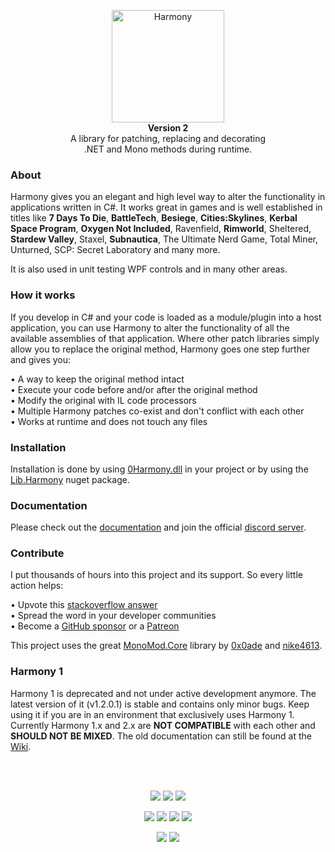<p align="center">
	<img src="https://raw.githubusercontent.com/pardeike/Harmony/master/HarmonyLogo.png" alt="Harmony" width="180" /><br>
	<b>Version 2</b><br>
	A library for patching, replacing and decorating<br>
	.NET and Mono methods during runtime.
</p>

### About

Harmony gives you an elegant and high level way to alter the functionality in applications written in C#. It works great in games and is well established in titles like **7 Days To Die**, **BattleTech**, **Besiege**, **Cities:Skylines**, **Kerbal Space Program**, **Oxygen Not Included**, Ravenfield, **Rimworld**, Sheltered, **Stardew Valley**, Staxel, **Subnautica**, The Ultimate Nerd Game, Total Miner, Unturned, SCP: Secret Laboratory and many more.

It is also used in unit testing WPF controls and in many other areas.

### How it works

If you develop in C# and your code is loaded as a module/plugin into a host application, you can use Harmony to alter the functionality of all the available assemblies of that application. Where other patch libraries simply allow you to replace the original method, Harmony goes one step further and gives you:

• A way to keep the original method intact  
• Execute your code before and/or after the original method  
• Modify the original with IL code processors  
• Multiple Harmony patches co-exist and don't conflict with each other  
• Works at runtime and does not touch any files

### Installation

Installation is done by using [0Harmony.dll](https://github.com/pardeike/Harmony/releases) in your project or by using the [Lib.Harmony](https://www.nuget.org/packages/Lib.Harmony) nuget package.

### Documentation

Please check out the [documentation](https://harmony.pardeike.net) and join the official [discord server](https://discord.gg/xXgghXR).

### Contribute

I put thousands of hours into this project and its support. So every little action helps:

• Upvote this [stackoverflow answer](https://stackoverflow.com/questions/7299097/dynamically-replace-the-contents-of-a-c-sharp-method/42043003#42043003)  
• Spread the word in your developer communities  
• Become a [GitHub sponsor](https://github.com/sponsors/pardeike) or a [Patreon](https://www.patreon.com/pardeike)

This project uses the great [MonoMod.Core](https://github.com/MonoMod) library by [0x0ade](https://github.com/0x0ade) and [nike4613](https://github.com/nike4613).

### Harmony 1

Harmony 1 is deprecated and not under active development anymore. The latest version of it (v1.2.0.1) is stable and contains only minor bugs. Keep using it if you are in an environment that exclusively uses Harmony 1. Currently Harmony 1.x and 2.x are **NOT COMPATIBLE** with each other and **SHOULD NOT BE MIXED**. The old documentation can still be found at the [Wiki](https://github.com/pardeike/Harmony/wiki).

<br>&nbsp;

<p align="center">
	<a href="../../releases/latest"><img src="https://img.shields.io/github/release/pardeike/harmony.svg?style=flat" /></a>
	<a href="https://www.nuget.org/packages/lib.harmony"><img src="https://img.shields.io/nuget/v/lib.harmony.svg?style=flat" /></a>
	<a href="https://harmony.pardeike.net"><img src="https://img.shields.io/badge/documentation-%F0%9F%94%8D-blue?style=flat" /></a>
</p>
<p align="center">
	<a href="https://github.com/pardeike/Harmony/actions/workflows/test.yml"><img src="https://github.com/pardeike/Harmony/actions/workflows/test.yml/badge.svg" /></a>
	<a href="https://dev.azure.com/pardeike/Harmony/_build"><img src="https://pardeike.visualstudio.com/Harmony/_apis/build/status/Build%20and%20test" /></a>
	<a href="https://discord.gg/xXgghXR"><img src="https://img.shields.io/discord/131466550938042369.svg?style=flat&logo=discord&label=discord" /></a>
	<a href="../../blob/master/LICENSE"><img src="https://img.shields.io/github/license/pardeike/harmony.svg?style=flat" /></a>
</p>
<p align="center">
	<a href="mailto:andreas@pardeike.net"><img src="https://img.shields.io/badge/email-andreas@pardeike.net-blue.svg?style=flat" /></a>
	<a href="https://twitter.com/pardeike"><img src="https://img.shields.io/badge/twitter-@pardeike-blue.svg?style=flat&logo=twitter" /></a>
</p>
